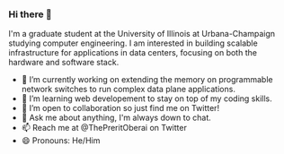 ### Hi there 👋

I'm a graduate student at the University of Illinois at Urbana-Champaign studying computer engineering. I am interested in building scalable infrastructure for applications in data centers, focusing on both the hardware and software stack.

- 🔭 I’m currently working on extending the memory on programmable network switches to run complex data plane applications. 
- 🌱 I’m learning web developement to stay on top of my coding skills.  
- 👯 I’m open to collaboration so just find me on Twitter! 
- 💬 Ask me about anything, I'm always down to chat. 
- 📫 Reach me at @ThePreritOberai on Twitter
- 😄 Pronouns: He/Him

